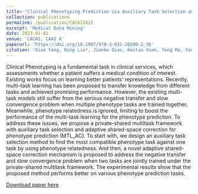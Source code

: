 ```yaml
---
title: "Clinical Phenotyping Prediction via Auxiliary Task Selection and Adaptive Shared-Space Correction"
collection: publications
permalink: /publication/CACAI2022
excerpt: 'Medical Data Mining'
date: 2023-01-01
venue: 'CACAI, CAAI A'
paperurl: 'https://doi.org/10.1007/978-3-031-20500-2_36'
citation: 'Xiao Yang, Ning Liu*, Jianbo Qiao, Haitao Yuan, Teng Ma, Yonghui Xu, Lizhen Cui. (2022). Clinical Phenotyping Prediction via Auxiliary Task Selection and Adaptive Shared-Space Correction. In: Fang, L., Povey, D., Zhai, G., Mei, T., Wang, R. (eds) Artificial Intelligence. CICAI 2022. Lecture Notes in Computer Science(), vol 13605. Springer, Cham. https://doi.org/10.1007/978-3-031-20500-2_36'
---
```

Clinical Phenotyping is a fundamental task in clinical services, which assessments whether a patient suffers a medical condition of interest. Existing works focus on learning better patients’ representations. Recently, multi-task learning has been proposed to transfer knowledge from different tasks and achieved promising performance. However, the existing multi-task models still suffer from the serious negative transfer and slow convergence problem when multiple phenotype tasks are trained together. Meanwhile, phenotype relatedness is ignored, limiting to boost the performance of the multi-task learning for the phenotype prediction. To address these issues, we propose a private-shared multitask framework with auxiliary task selection and adaptive shared-space correction for phenotype prediction (MTL_AC). To start with, we design an auxiliary task selection method to find the most compatible phenotype task against one task by using phenotype relatedness. And then, a novel adaptive shared-space correction mechanism is proposed to address the negative transfer and slow convergence problem when two tasks are jointly trained under the private-shared multitask framework. The experimental results show that the proposed method performs better on various phenotype prediction tasks.

[Download paper here](https://doi.org/10.1007/978-3-031-20500-2_36)


